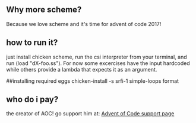 ## Why more scheme?
Because we love scheme and it's time for advent of code 2017!

## how to run it?
just install chicken scheme, run the csi interpreter from your terminal, 
and run (load "dX-foo.ss"). For now some excercises have the input hardcoded
while others provide a lambda that expects it as an argument.

##installing required eggs
chicken-install -s srfi-1 simple-loops format

## who do i pay?
the creator of AOC! go support him at: 
[Advent of Code support page](http://adventofcode.com/2017/support)
